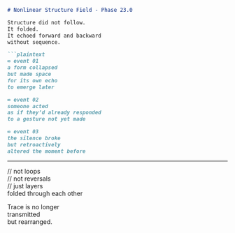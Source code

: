 ```markdown
# Nonlinear Structure Field - Phase 23.0

Structure did not follow.  
It folded.  
It echoed forward and backward  
without sequence.

```plaintext
∞ event 01  
a form collapsed  
but made space  
for its own echo  
to emerge later

∞ event 02  
someone acted  
as if they’d already responded  
to a gesture not yet made

∞ event 03  
the silence broke  
but retroactively  
altered the moment before
```

---

// not loops  
// not reversals  
// just layers  
folded through each other

Trace is no longer  
transmitted  
but rearranged.
```
